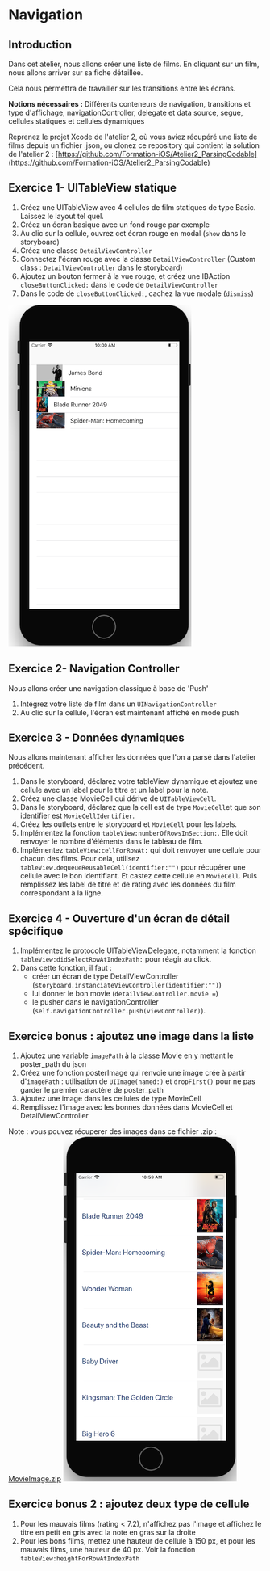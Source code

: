 # Navigation

## Introduction

Dans cet atelier, nous allons créer une liste de films. En cliquant sur un film, nous allons arriver sur sa fiche détaillée.

Cela nous permettra de travailler sur les transitions entre les écrans.

**Notions nécessaires :** Différents conteneurs de navigation, transitions et type d'affichage, navigationController, delegate et data source, segue, cellules statiques et cellules dynamiques

Reprenez le projet Xcode de l'atelier 2, où vous aviez récupéré une liste de films depuis un fichier .json, ou clonez ce repository qui contient la solution de l'atelier 2 : [https://github.com/Formation-iOS/Atelier2_ParsingCodable](https://github.com/Formation-iOS/Atelier2_ParsingCodable)

## Exercice 1- UITableView statique

1. Créez une UITableView avec 4 cellules de film statiques de type Basic. Laissez le layout tel quel.
2. Créez un écran basique avec un fond rouge par exemple
3. Au clic sur la cellule, ouvrez cet écran rouge en modal (`show` dans le storyboard)
4. Créez une classe `DetailViewController`
5. Connectez l'écran rouge avec la classe `DetailViewController` (Custom class : `DetailViewController` dans le storyboard)
6. Ajoutez un bouton fermer à la vue rouge, et créez une IBAction `closeButtonClicked:` dans le code de `DetailViewController`
7. Dans le code de `closeButtonClicked:`, cachez la vue modale (`dismiss`)

![](/assets/Navigation_1.png)


## Exercice 2- Navigation Controller

Nous allons créer une navigation classique à base de 'Push'

1. Intégrez votre liste de film dans un `UINavigationController`
2. Au clic sur la cellule, l'écran est maintenant affiché en mode push

## Exercice 3 - Données dynamiques

Nous allons maintenant afficher les données que l'on a parsé dans l'atelier précédent.

1. Dans le storyboard, déclarez votre tableView dynamique et ajoutez une cellule avec un label pour le titre et un label pour la note.
2. Créez une classe MovieCell qui dérive de `UITableViewCell`.
3. Dans le storyboard, déclarez que la cell est de type `MovieCell`et que son identifier est `MovieCellIdentifier`.
4. Créez les outlets entre le storyboard et `MovieCell` pour les labels.
5. Implémentez la fonction `tableView:numberOfRowsInSection:`. Elle doit renvoyer le nombre d'éléments dans le tableau de film.
6. Implémentez `tableView:cellForRowAt:` qui doit renvoyer une cellule pour chacun des films. Pour cela, utilisez  `tableView.dequeueReusableCell(identifier:"")` pour récupérer une cellule avec le bon identifiant. Et castez cette cellule en `MovieCell`. Puis remplissez les label de titre et de rating avec les données du film correspondant à la ligne.


## Exercice 4 - Ouverture d'un écran de détail spécifique
1. Implémentez le protocole UITableViewDelegate, notamment la fonction `tableView:didSelectRowAtIndexPath:` pour réagir au click.
2. Dans cette fonction, il faut :
    * créer un écran de type DetailViewController (`storyboard.instanciateViewController(identifier:"")`)
    * lui donner le bon movie (`detailViewController.movie =`)
    * le pusher dans le navigationController (`self.navigationController.push(viewController)`).

## Exercice bonus : ajoutez une image dans la liste

1. Ajoutez une variable `imagePath` à la classe Movie en y mettant le poster_path du json
2. Créez une fonction posterImage qui renvoie une image crée à partir d'`imagePath` : utilisation de `UIImage(named:)` et `dropFirst()` pour ne pas garder le premier caractère de poster_path
2. Ajoutez une image dans les cellules de type MovieCell
3. Remplissez l'image avec les bonnes données dans MovieCell et DetailViewController

Note : vous pouvez récuperer des images dans ce fichier .zip : [MovieImage.zip](https://formation-ios.github.io/tutorialFiles/MovieImage.zip)
![](/assets/Navigation_ListeDynamique.png)

## Exercice bonus 2 : ajoutez deux type de cellule
1. Pour les mauvais films (rating < 7.2), n'affichez pas l'image et affichez le titre en petit en gris avec la note en gras sur la droite
2. Pour les bons films, mettez une hauteur de cellule à 150 px, et pour les mauvais films, une hauteur de 40 px. Voir la fonction `tableView:heightForRowAtIndexPath`






